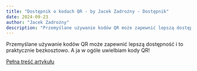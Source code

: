 ```yaml
---
title: "Dostępnik o kodach QR - by Jacek Zadrożny - Dostępnik"
date: 2024-09-23
author: "Jacek Zadrożny"
description: "Przemyślane używanie kodów QR może zapewnić lepszą dostępność i to praktycznie bezkosztowo. A ja w ogóle uwielbiam kody QR!"
---
```


Przemyślane używanie kodów QR może zapewnić lepszą dostępność i to praktycznie bezkosztowo. A ja w ogóle uwielbiam kody QR!

[Pełna treść artykułu](https://dostepnik.substack.com/p/dostepnik-o-kodach-qr)

